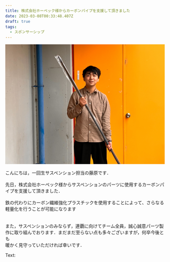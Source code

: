 ```yaml
---
title: 株式会社ホーペック様からカーボンパイプを支援して頂きました
date: 2023-03-08T00:33:48.407Z
draft: true
tags:
  - スポンサーシップ
---
```

![](17697875292007.jpg)

こんにちは，一回生サスペンション担当の藤原です．\
\
先日，株式会社ホーペック様からサスペンションのパーツに使用するカーボンパイプを支援して頂きました．\
\
鉄の代わりにカーボン繊維強化プラスチックを使用することによって、さらなる軽量化を行うことが可能になります\
\
\
また，サスペンションのみならず，連覇に向けてチーム全員，誠心誠意パーツ製作に取り組んでおります．まだまだ至らない点も多々ございますが，何卒今後とも\
暖かく見守っていただければ幸いです．

T﻿ext:

[](https://www.hopec.jp/)[](https://www.hopec.jp/)